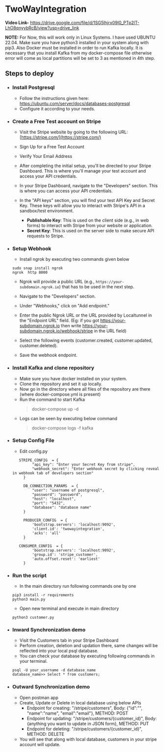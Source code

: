 # TwoWayIntegration

**Video Link-** 
https://drive.google.com/file/d/1SG5lhjrx09I0_PTp2lT-LhO8qnyybRcB/view?usp=drive_link

**NOTE:** For Now, this will work only in Linux Systems. I have used UBUNTU 22.04. Make sure you have python3 installed in your system along with pip3. Also Docker must be installed in order to run Kafka locally.
It is necessary that you install Kafka from my docker-compose file otherwise error will come as local partitions will be set to 3 as mentioned in 4th step.
## Steps to deploy
- ### Install Postgresql
	- Follow the instructions given here: https://ubuntu.com/server/docs/databases-postgresql
	- Configure it according to your needs.
		
- ### Create a Free Test account on Stripe
	- Visit the Stripe website by going to the following URL: [https://stripe.com/](https://stripe.com/)
	- Sign Up for a Free Test Account
	- Verify Your Email Address
	- After completing the initial setup, you'll be directed to your Stripe Dashboard. This is where you'll manage your test account and access your API credentials.
	- In your Stripe Dashboard, navigate to the "Developers" section. This is where you can access your API credentials.
	- In the "API keys" section, you will find your test API Key and Secret Key. These keys will allow you to interact with Stripe's API in a sandbox/test environment.
   
		-   **Publishable Key**: This is used on the client side (e.g., in web forms) to interact with Stripe from your website or application.
		-   **Secret Key**: This is used on the server side to make secure API requests to Stripe.

 - ### Setup Webhook
	 - Install ngrok by executing two commands given below
    ```
    sudo snap install ngrok
    ngrok  http 8000
    ```
    
	- Ngrok will provide a public URL (e.g., `https://your-subdomain.ngrok.io`) that has to be used in the next step.
	- Navigate to the "Developers" section.
    
	- Under "Webhooks," click on "Add endpoint."
    
	- Enter the public Ngrok URL or the URL provided by Localtunnel in the "Endpoint URL" field. (Eg: if you got https://your-subdomain.ngrok.io then write https://your-subdomain.ngrok.io/webhook/stripe in the URL field)
	- Select the following events (customer.created, customer.updated, customer.deleted).
    
	- Save the webhook endpoint.

- ### Install Kafka and clone repository
	- Make sure you have docker installed on your system.
	- Clone the repository and set it up locally.
	- Now go in the directory where all files of the repository are there (where docker-compose.yml is present)
	- Run the command to start Kafka
		> docker-compose up -d
	- Logs can be seen by executing below command
		> docker-compose logs -f kafka

- ### Setup Config File
	- Edit config.py
   ```
	  STRIPE_CONFIG  = {
			"api_key": "Enter your Secret Key from stripe",
			"webhook_secret": "Enter webhook secret by clicking reveal in webhook tab of developers section"
		}
  
		DB_CONNECTION_PARAMS  = {
			"user": "username of postgresql",
			"password": "password",
			"host": "localhost",
			"port": "5432",
			"database": "database name"
		}
  
		PRODUCER_CONFIG  = {
			'bootstrap.servers': 'localhost:9092',
			'client.id': 'twowayintegration',
			'acks': 'all'
		}
  
	  CONSUMER_CONFIG  = {
			'bootstrap.servers': 'localhost:9092',
			'group.id': 'stripe_customer',
			'auto.offset.reset': 'earliest'
		}
   ```

- ### Run the script
	- In the main directory run following commands one by one
   ```
   pip3 install -r requirements
   python3 main.py
   ```
    - Open new terminal and execute in main directory
	```
	python3 customer.py
	```
- ### Inward Synchronization demo
	- Visit the Customers tab in your Stripe Dashboard
	- Perform creation, deletion and updation there, same changes will be reflected into your local psql database.
	- You can check your database by executing following commands in your terminal.
   ```
   psql -U your_username -d database_name
   database_name>> Select * from customers;
   ```
- ### Outward Synchronization demo
	- Open postman app
	- Create, Update or Delete in local database using below APIs
	    - Endpoint for creating: "/stripe/customers", Body: {"id":"", "name":"name", "email":"email"}, METHOD: POST
	    -  Endpoint for updating: "/stripe/customers/{customer_id}", Body: {anything you want to update in JSON form}, METHOD: PUT
	    - Endpoint for deleting: "/stripe/customers/{customer_id}", METHOD: DELETE
	 - You will see that along with local database, customers in your stripe account will update.
